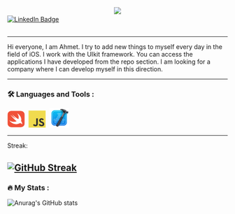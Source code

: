 <div id="header" align="center">
  <img src="https://media.giphy.com/media/M9gbBd9nbDrOTu1Mqx/giphy.gif" width="100"/>
</div>

<div id="badges">
  <a href="your-linkedin-URL">
    <img src="https://img.shields.io/badge/LinkedIn-blue?style=for-the-badge&logo=linkedin&logoColor=white" alt="LinkedIn Badge"/>
  </a>
</div>
<img src="https://komarev.com/ghpvc/?username=your-github-agkurt&style=flat-square&color=blue" alt=""/>

---

Hi everyone, I am Ahmet. I try to add new things to myself every day in the field of iOS. I work with the UIkit framework. You can access the applications I have developed from the repo section. I am looking for a company where I can develop myself in this direction.

---


### :hammer_and_wrench: Languages and Tools :
<div>
<img src="https://github.com/devicons/devicon/blob/master/icons/swift/swift-original.svg" title="Swift" alt="Swift" width="40" height="40"/>&nbsp;
<img src="https://github.com/devicons/devicon/blob/master/icons/javascript/javascript-original.svg" title="JavaScript" alt="Java" width="40" height="40"/>&nbsp;
<img  src="https://github.com/devicons/devicon/blob/master/icons/xcode/xcode-original.svg" title="Xcode" alt="Xcode" width="45" height="45"/> &nbsp;
</div>

---


Streak:

[![GitHub Streak](https://streak-stats.demolab.com?user=agkurt&theme=aura-dark&hide_border=true)](https://git.io/streak-stats)
---


### :fire: My Stats :

![Anurag's GitHub stats](https://github-readme-stats.vercel.app/api?username=agkurt&show_icons=true&bg_color=00000000)
